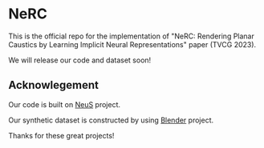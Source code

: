 # NeRC
This is the official repo for the implementation of "NeRC: Rendering Planar Caustics by Learning Implicit Neural Representations" paper (TVCG 2023).

We will release our code and dataset soon!


## Acknowlegement
Our code is built on [NeuS](https://github.com/Totoro97/NeuS) project. 

Our synthetic dataset is constructed by using [Blender](https://www.blender.org/) project. 

Thanks for these great projects!
